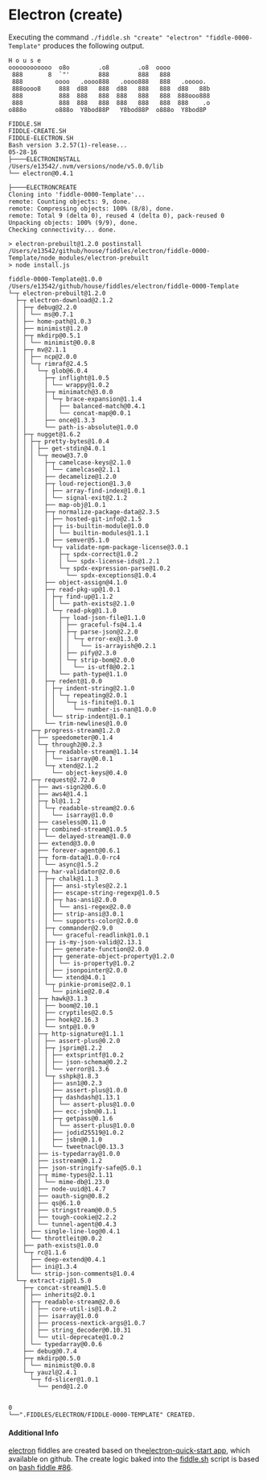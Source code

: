 Electron (create)
======

Executing the command `./fiddle.sh "create" "electron" "fiddle-0000-Template"` produces the following output.

    H o u s e
    oooooooooooo  o8o        .o8        .o8  oooo
     888       8  `"'        888        888   888
     888         oooo   .oooo888   .oooo888   888   .ooooo.
     888oooo8     888  d88   888  d88   888   888  d88   88b
     888          888  888   888  888   888   888  888ooo888
     888          888  888   888  888   888   888  888    .o
    o888o        o888o  Y8bod88P   Y8bod88P  o888o  Y8bod8P
    
    FIDDLE.SH
    FIDDLE-CREATE.SH
    FIDDLE-ELECTRON.SH
    Bash version 3.2.57(1)-release...
    05-28-16
    ├────ELECTRONINSTALL
    /Users/e13542/.nvm/versions/node/v5.0.0/lib
    └── electron@0.4.1
    
    ├────ELECTRONCREATE
    Cloning into 'fiddle-0000-Template'...
    remote: Counting objects: 9, done.
    remote: Compressing objects: 100% (8/8), done.
    remote: Total 9 (delta 0), reused 4 (delta 0), pack-reused 0
    Unpacking objects: 100% (9/9), done.
    Checking connectivity... done.
    
    > electron-prebuilt@1.2.0 postinstall /Users/e13542/github/house/fiddles/electron/fiddle-0000-Template/node_modules/electron-prebuilt
    > node install.js
    
    fiddle-0000-Template@1.0.0 /Users/e13542/github/house/fiddles/electron/fiddle-0000-Template
    └─┬ electron-prebuilt@1.2.0
      ├─┬ electron-download@2.1.2
      │ ├─┬ debug@2.2.0
      │ │ └── ms@0.7.1
      │ ├── home-path@1.0.3
      │ ├── minimist@1.2.0
      │ ├─┬ mkdirp@0.5.1
      │ │ └── minimist@0.0.8
      │ ├─┬ mv@2.1.1
      │ │ ├── ncp@2.0.0
      │ │ └─┬ rimraf@2.4.5
      │ │   └─┬ glob@6.0.4
      │ │     ├─┬ inflight@1.0.5
      │ │     │ └── wrappy@1.0.2
      │ │     ├─┬ minimatch@3.0.0
      │ │     │ └─┬ brace-expansion@1.1.4
      │ │     │   ├── balanced-match@0.4.1
      │ │     │   └── concat-map@0.0.1
      │ │     ├── once@1.3.3
      │ │     └── path-is-absolute@1.0.0
      │ ├─┬ nugget@1.6.2
      │ │ ├─┬ pretty-bytes@1.0.4
      │ │ │ ├── get-stdin@4.0.1
      │ │ │ └─┬ meow@3.7.0
      │ │ │   ├─┬ camelcase-keys@2.1.0
      │ │ │   │ └── camelcase@2.1.1
      │ │ │   ├── decamelize@1.2.0
      │ │ │   ├─┬ loud-rejection@1.3.0
      │ │ │   │ ├── array-find-index@1.0.1
      │ │ │   │ └── signal-exit@2.1.2
      │ │ │   ├── map-obj@1.0.1
      │ │ │   ├─┬ normalize-package-data@2.3.5
      │ │ │   │ ├── hosted-git-info@2.1.5
      │ │ │   │ ├─┬ is-builtin-module@1.0.0
      │ │ │   │ │ └── builtin-modules@1.1.1
      │ │ │   │ ├── semver@5.1.0
      │ │ │   │ └─┬ validate-npm-package-license@3.0.1
      │ │ │   │   ├─┬ spdx-correct@1.0.2
      │ │ │   │   │ └── spdx-license-ids@1.2.1
      │ │ │   │   └─┬ spdx-expression-parse@1.0.2
      │ │ │   │     └── spdx-exceptions@1.0.4
      │ │ │   ├── object-assign@4.1.0
      │ │ │   ├─┬ read-pkg-up@1.0.1
      │ │ │   │ ├─┬ find-up@1.1.2
      │ │ │   │ │ └── path-exists@2.1.0
      │ │ │   │ └─┬ read-pkg@1.1.0
      │ │ │   │   ├─┬ load-json-file@1.1.0
      │ │ │   │   │ ├── graceful-fs@4.1.4
      │ │ │   │   │ ├─┬ parse-json@2.2.0
      │ │ │   │   │ │ └─┬ error-ex@1.3.0
      │ │ │   │   │ │   └── is-arrayish@0.2.1
      │ │ │   │   │ ├── pify@2.3.0
      │ │ │   │   │ └─┬ strip-bom@2.0.0
      │ │ │   │   │   └── is-utf8@0.2.1
      │ │ │   │   └── path-type@1.1.0
      │ │ │   ├─┬ redent@1.0.0
      │ │ │   │ ├─┬ indent-string@2.1.0
      │ │ │   │ │ └─┬ repeating@2.0.1
      │ │ │   │ │   └─┬ is-finite@1.0.1
      │ │ │   │ │     └── number-is-nan@1.0.0
      │ │ │   │ └── strip-indent@1.0.1
      │ │ │   └── trim-newlines@1.0.0
      │ │ ├─┬ progress-stream@1.2.0
      │ │ │ ├── speedometer@0.1.4
      │ │ │ └─┬ through2@0.2.3
      │ │ │   ├─┬ readable-stream@1.1.14
      │ │ │   │ └── isarray@0.0.1
      │ │ │   └─┬ xtend@2.1.2
      │ │ │     └── object-keys@0.4.0
      │ │ ├─┬ request@2.72.0
      │ │ │ ├── aws-sign2@0.6.0
      │ │ │ ├── aws4@1.4.1
      │ │ │ ├─┬ bl@1.1.2
      │ │ │ │ └─┬ readable-stream@2.0.6
      │ │ │ │   └── isarray@1.0.0
      │ │ │ ├── caseless@0.11.0
      │ │ │ ├─┬ combined-stream@1.0.5
      │ │ │ │ └── delayed-stream@1.0.0
      │ │ │ ├── extend@3.0.0
      │ │ │ ├── forever-agent@0.6.1
      │ │ │ ├─┬ form-data@1.0.0-rc4
      │ │ │ │ └── async@1.5.2
      │ │ │ ├─┬ har-validator@2.0.6
      │ │ │ │ ├─┬ chalk@1.1.3
      │ │ │ │ │ ├── ansi-styles@2.2.1
      │ │ │ │ │ ├── escape-string-regexp@1.0.5
      │ │ │ │ │ ├─┬ has-ansi@2.0.0
      │ │ │ │ │ │ └── ansi-regex@2.0.0
      │ │ │ │ │ ├── strip-ansi@3.0.1
      │ │ │ │ │ └── supports-color@2.0.0
      │ │ │ │ ├─┬ commander@2.9.0
      │ │ │ │ │ └── graceful-readlink@1.0.1
      │ │ │ │ ├─┬ is-my-json-valid@2.13.1
      │ │ │ │ │ ├── generate-function@2.0.0
      │ │ │ │ │ ├─┬ generate-object-property@1.2.0
      │ │ │ │ │ │ └── is-property@1.0.2
      │ │ │ │ │ ├── jsonpointer@2.0.0
      │ │ │ │ │ └── xtend@4.0.1
      │ │ │ │ └─┬ pinkie-promise@2.0.1
      │ │ │ │   └── pinkie@2.0.4
      │ │ │ ├─┬ hawk@3.1.3
      │ │ │ │ ├── boom@2.10.1
      │ │ │ │ ├── cryptiles@2.0.5
      │ │ │ │ ├── hoek@2.16.3
      │ │ │ │ └── sntp@1.0.9
      │ │ │ ├─┬ http-signature@1.1.1
      │ │ │ │ ├── assert-plus@0.2.0
      │ │ │ │ ├─┬ jsprim@1.2.2
      │ │ │ │ │ ├── extsprintf@1.0.2
      │ │ │ │ │ ├── json-schema@0.2.2
      │ │ │ │ │ └── verror@1.3.6
      │ │ │ │ └─┬ sshpk@1.8.3
      │ │ │ │   ├── asn1@0.2.3
      │ │ │ │   ├── assert-plus@1.0.0
      │ │ │ │   ├─┬ dashdash@1.13.1
      │ │ │ │   │ └── assert-plus@1.0.0
      │ │ │ │   ├── ecc-jsbn@0.1.1
      │ │ │ │   ├─┬ getpass@0.1.6
      │ │ │ │   │ └── assert-plus@1.0.0
      │ │ │ │   ├── jodid25519@1.0.2
      │ │ │ │   ├── jsbn@0.1.0
      │ │ │ │   └── tweetnacl@0.13.3
      │ │ │ ├── is-typedarray@1.0.0
      │ │ │ ├── isstream@0.1.2
      │ │ │ ├── json-stringify-safe@5.0.1
      │ │ │ ├─┬ mime-types@2.1.11
      │ │ │ │ └── mime-db@1.23.0
      │ │ │ ├── node-uuid@1.4.7
      │ │ │ ├── oauth-sign@0.8.2
      │ │ │ ├── qs@6.1.0
      │ │ │ ├── stringstream@0.0.5
      │ │ │ ├── tough-cookie@2.2.2
      │ │ │ └── tunnel-agent@0.4.3
      │ │ ├── single-line-log@0.4.1
      │ │ └── throttleit@0.0.2
      │ ├── path-exists@1.0.0
      │ └─┬ rc@1.1.6
      │   ├── deep-extend@0.4.1
      │   ├── ini@1.3.4
      │   └── strip-json-comments@1.0.4
      └─┬ extract-zip@1.5.0
        ├─┬ concat-stream@1.5.0
        │ ├── inherits@2.0.1
        │ ├─┬ readable-stream@2.0.6
        │ │ ├── core-util-is@1.0.2
        │ │ ├── isarray@1.0.0
        │ │ ├── process-nextick-args@1.0.7
        │ │ ├── string_decoder@0.10.31
        │ │ └── util-deprecate@1.0.2
        │ └── typedarray@0.0.6
        ├── debug@0.7.4
        ├─┬ mkdirp@0.5.0
        │ └── minimist@0.0.8
        └─┬ yauzl@2.4.1
          └─┬ fd-slicer@1.0.1
            └── pend@1.2.0
    
    
    0
    └──".FIDDLES/ELECTRON/FIDDLE-0000-TEMPLATE" CREATED.
 
 
#### Additional Info
    
[electron](../electron) fiddles are created based on the[electron-quick-start app](https://github.com/electron/electron-quick-start),
which available on github.  The create logic baked into the [fiddle.sh](../../scripts/fiddle.sh) script is based on 
[bash fiddle #86](../bash/fiddle-0086-Electron).  
